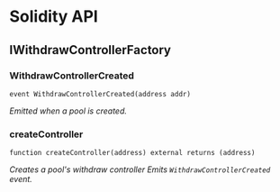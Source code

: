 # Solidity API

## IWithdrawControllerFactory

### WithdrawControllerCreated

```solidity
event WithdrawControllerCreated(address addr)
```

_Emitted when a pool is created._

### createController

```solidity
function createController(address) external returns (address)
```

_Creates a pool's withdraw controller
Emits `WithdrawControllerCreated` event._

